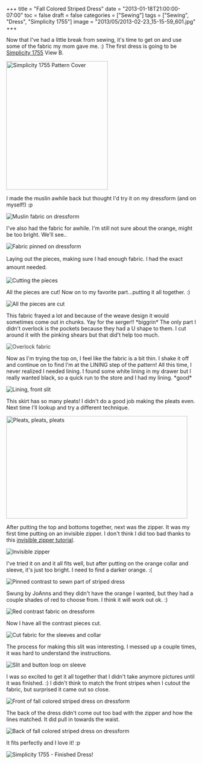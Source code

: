 +++
title = "Fall Colored Striped Dress"
date = "2013-01-18T21:00:00-07:00"
toc = false
draft = false
categories = ["Sewing"]
tags = ["Sewing", "Dress", "Simplicity 1755"]
image = "2013/05/2013-02-23_15-15-59_601.jpg"
+++
<p>Now that I've had a little break from sewing, it's time to get on and use some of the fabric my mom gave me. :) The first dress is going to be <a href="http://www.simplicity.com/p-7919-misses-miss-petite-dresses-leanne-marshall-collection.aspx#" target="_blank">Simplicity 1755</a> View B.</p>
<p><img alt="Simplicity 1755 Pattern Cover" src="http://cdn.smylee.com/images/2013/01/simplicity_1755.png" style="width: 269px; height: 340px;" title=""></a></p>
<p>I made the muslin awhile back but thought I'd try it on my dressform (and on myself!)&nbsp;:p</p>
<p><img alt="Muslin fabric on dressform" src="http://cdn.smylee.com/images/2013/01/2013-01-17_20-22-57_484.jpg" title="I made the muslin awhile back but thought I&amp;#039;d try it on my dressform (and on myself!)"></a></p>
<p>I've also had the fabric for awhile. I'm still not sure about the orange, might be too bright. We'll see..</p>
<p><img alt="Fabric pinned on dressform" src="http://cdn.smylee.com/images/2013/01/2013-01-17_19-38-34_553.jpg" title="I&amp;#039;ve also had the fabric for awhile. I&amp;#039;m still not sure about the orange, might be too bright."></a></p>
<p><span style="line-height: 1.6em;">Laying out the pieces, making sure I had enough fabric.&nbsp;I had the exact amount needed.</span></p>
<p><img alt="Cutting the pieces" src="http://cdn.smylee.com/images/2013/01/2013-01-18_18-34-59_168.jpg" title="Laying out the pieces, making sure I had enough fabric."></a></p>
<p>All the pieces are cut! Now on to my favorite part...putting it all together. :)</p>
<p><img alt="All the pieces are cut" src="http://cdn.smylee.com/images/2013/01/2013-01-19_12-53-50_625.jpg" title="All the pieces are cut!"></a></p>
<p>This fabric frayed a lot and&nbsp;because of the weave design it would sometimes come out in chunks. Yay for the serger!!&nbsp;*biggrin*&nbsp;The only part I didn't overlock is the pockets because they had a U shape to them. I cut around it with the pinking shears but that did't help too much.</p>
<p><img alt="Overlock fabric" src="http://cdn.smylee.com/images/2013/01/IMG_20130122_204328.jpg" style="opacity: 0.9;" title="This fabric frayed a lot and because of the weave design it would sometimes come out in chunks. Yay for the serger!!"></a></p>
<p>Now as I'm trying the top on, I feel like the fabric is a bit thin. I shake it off and continue on to find I'm at&nbsp;the LINING step of the pattern! All this time, I never realized I needed lining.&nbsp;I found some white lining in my drawer but I really wanted black, so a quick run to the store and I had my lining. *good*</p>
<p><img alt="Lining, front slit" src="http://cdn.smylee.com/images/2013/01/012213203446.jpg" title="Lining for the top of the dress"></a></p>
<p>This skirt has so many pleats! I didn't do a good job making the pleats&nbsp;even. Next time&nbsp;I'll lookup and try a different technique.</p>
<p><img alt="Pleats, pleats, pleats" src="http://cdn.smylee.com/images/2013/01/IMG_20130123_192954.jpg" style="width: 480px; height: 271px;" title="Pleats, pleats everywhere..."></a></p>
<p>After putting the top and bottoms together, next was the zipper. It was my first time putting on an invisible zipper.&nbsp;I don't think I did too bad thanks to this&nbsp;<a href="http://www.youtube.com/watch?v=UzVLRsoOVzY" target="_blank">invisible zipper tutorial</a>.</p>
<p><img alt="Invisible zipper" src="http://cdn.smylee.com/images/2013/01/2013-01-30_21-58-02_999.jpg" title="It was my first time putting on an invisible zipper."></a></p>
<p>I've tried it on and it all fits well, but after putting on the orange collar&nbsp;and sleeve, it's just too bright. I need to find a darker orange. :(</p>
<p><img alt="Pinned contrast to sewn part of striped dress" src="http://cdn.smylee.com/images/2013/01/2013-01-30_22-01-05_789.jpg" title="The dress fits well, but after putting on the orange collar and sleeve, it&amp;#039;s just too bright."></a></p>
<p>Swung by JoAnns and they didn't have the orange I wanted, but they had a couple shades of red to choose from.&nbsp;I think it will work out ok. :)</p>
<p><img alt="Red contrast fabric on dressform" src="http://cdn.smylee.com/images/2013/02/2013-02-14_18-57-05_347.jpg" title="Found red fabric at the store, I think I like it."></a></p>
<p>Now I have all the contrast pieces cut.</p>
<p><img alt="Cut fabric for the sleeves and collar" src="http://cdn.smylee.com/images/2013/02/fall-colored-striped-dress-contrast-cutout.jpg" title="Cut fabric for the sleeves and collar"></a></p>
<p>The process for making this slit was interesting. I messed up a couple times, it was hard to understand the instructions.</p>
<p><img alt="Slit and button loop on sleeve" src="http://cdn.smylee.com/images/2013/02/fall-colored-striped-dress-sleeve-loop.jpg" title="It was really cool to see how to make a slit like this"></a></p>
<p>I was so excited to get it all together that I didn't take anymore pictures until it was finished. :)&nbsp;I didn't think to match the front stripes when I cutout the fabric, but surprised it came out so close.</p>
<p><img alt="Front of fall colored striped dress on dressform" src="http://cdn.smylee.com/images/2013/03/fall-colored-striped-dress-01.jpg" title="Fall Colored Striped Dress - front"></a></p>
<p>The back of the dress didn't come out too bad with the zipper and how the lines matched. It did pull in towards the waist.</p>
<p><img alt="Back of fall colored striped dress on dressform" src="http://cdn.smylee.com/images/2013/03/fall-colored-striped-dress-back.jpg" title="Fall Colored Striped Dress - back"></a></p>
<p>It fits perfectly and I love it!&nbsp;:p</p>
<p><img alt="Simplicity 1755 - Finished Dress!" src="http://cdn.smylee.com/images/2013/05/2013-02-23_15-15-59_601.jpg" title="I wore the dress to a birthday party. My heels were digging into the grass."></a></p>